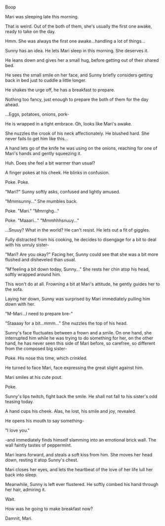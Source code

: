 Boop

Mari was sleeping late this morning.

That is weird. Out of the both of them, she's usually the first one awake, ready to take on the day.

Hmm. She was always the first one awake...handling a lot of things...

Sunny has an idea. He lets Mari sleep in this morning. She deserves it.

He leans down and gives her a small hug, before getting out of their shared bed.

He sees the small smile on her face, and Sunny briefly considers getting back in bed just to cuddle a little longer.

He shakes the urge off, he has a breakfast to prepare. 




Nothing too fancy, just enough to prepare the both of them for the day ahead. 

...Eggs, potatoes, onions, pork-

He is wrapped in a tight embrace. Oh, looks like Mari's awake.

She nuzzles the crook of his neck affectionately. He blushed hard. She never fails to get him like this...

A hand lets go of the knife he was using on the onions, reaching for one of Mari's hands and gently squeezing it.

Huh. Does she feel a bit warmer than usual?

A finger pokes at his cheek. He blinks in confusion.

Poke. Poke.

"Mari?" Sunny softly asks, confused and lightly amused.

"Mmmsunny..." She mumbles back.

Poke. "Mari." "Mmrrghg..."

Poke. "Maaari..." "Mmmhhhsnuuy..."

...Snuuy? What in the world? He can't resist. He lets out a fit of giggles.

Fully distracted from his cooking, he decides to disengage for a bit to deal with his unruly sister-


"Mari? Are you okay?" Facing her, Sunny could see that she was a bit more flushed and disheveled than usual.

"M'feeling a bit down today, Sunny..." She rests her chin atop his head, softly wrapped around him.

This won't do at all. Frowning a bit at Mari's attitude, he gently guides her to the sofa.

Laying her down, Sunny was surprised by Mari immediately pulling him down with her.

"M-Mari...I need to prepare bre-"

"Staaaay for a bit...mmm..." She nuzzles the top of his head.

Sunny's face fluctuates between a frown and a smile. On one hand, she interrupted him while he was trying to do something for her, on the other hand, he has never seen this side of Mari before, so carefree, so different from the composed big sister-

Poke. His nose this time, which crinkled.

He turned to face Mari, face expressing the great slight against him.

Mari smiles at his cute pout. 

Poke.

Sunny's lips twitch, fight back the smile. He shall not fall to his sister's odd teasing today.

A hand cups his cheek. Alas, he lost, his smile and joy, revealed.

He opens his mouth to say something-

"I love you."

-and immediately finds himself slamming into an emotional brick wall. The wall faintly tastes of peppermint.

Mari leans forward, and steals a soft kiss from him. She moves her head down, resting it atop Sunny's chest.

Mari closes her eyes, and lets the heartbeat of the love of her life lull her back into sleep.



Meanwhile, Sunny is left ever flustered. He softly combed his hand through her hair, admiring it.

Wait.

How was he going to make breakfast now?

Damnit, Mari.
